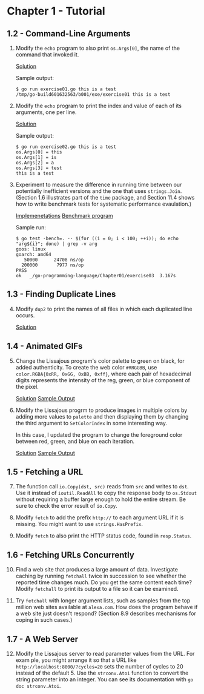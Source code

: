# Chapter 1 - Tutorial

## 1.2 - Command-Line Arguments 

1. Modify the `echo` program to also print `os.Args[0]`, the name of the command
   that invoked it.

   [Solution](./exercise01/exercise01.go)

   Sample output:

   ```
   $ go run exercise01.go this is a test
   /tmp/go-build601632563/b001/exe/exercise01 this is a test
   ```

2. Modify the `echo` program to print the index and value of each of its
   arguments, one per line.

   [Solution](./exercise03/exercise03.go)

   Sample output:

   ```
   $ go run exercise02.go this is a test
   os.Args[0] = this
   os.Args[1] = is
   os.Args[2] = a
   os.Args[3] = test
   this is a test
   ```

3. Experiment to measure the difference in running time between our potentially
   inefficient versions and the one that uses `strings.Join`. (Section 1.6
   illustrates part of the `time` package, and Section 11.4 shows how to write
   benchmark tests for systematic performance evaulation.)

   [Implemenetations](./exercise03/exercise03.go)
   [Benchmark program](./exercise03/exercise03_test.go)

   Sample run:

   ```
   $ go test -bench=. -- $(for ((i = 0; i < 100; ++i)); do echo "arg${i}"; done) | grep -v arg
   goos: linux
   goarch: amd64
      50000	     24708 ns/op
     200000	      7977 ns/op
   PASS
   ok  	_/go-programming-language/Chapter01/exercise03	3.167s
   ```

## 1.3 - Finding Duplicate Lines

4. Modify `dup2` to print the names of all files in which each duplicated line
   occurs.

   [Solution](./exercise04/exercise04.go)

## 1.4 - Animated GIFs

5. Change the Lissajous program's color palette to green on black, for added
   authenticity.  To create the web color `#RRGGBB`, use
   `color.RGBA{0xRR, 0xGG, 0xBB, 0xff}`, where each pair of hexadecimal digits
   represents the intensity of the reg, green, or blue component of the pixel.

   [Solution](./exercise05/exercise05.go)
   [Sample Output](./exercise05/sampleOutput.gif)

6. Modify the Lissajous progrm to produce images in multiple colors by adding
   more values to `palette` and then displaying them by changing the third
   argument to `SetColorIndex` in some interesting way.

   In this case, I updated the program to change the foreground color between
   red, green, and blue on each iteration.

   [Solution](./exercise06/exercise06.go)
   [Sample Output](./exercise06/sampleOutput.gif)

## 1.5 - Fetching a URL
   
7. The function call `io.Copy(dst, src)` reads from `src` and writes to `dst`.
   Use it instead of `ioutil.ReadAll` to copy the response body to `os.Stdout`
   without requiring a buffer large enough to hold the entire stream. Be sure
   to check the error result of `io.Copy`.

8. Modify `fetch` to add the prefix `http://` to each argument URL if it is
   missing.  You might want to use `strings.HasPrefix`.

9. Modify `fetch` to also print the HTTP status code, found in `resp.Status`.

## 1.6 - Fetching URLs Concurrently

10. Find a web site that produces a large amount of data. Investigate caching by
    running `fetchall` twice in succession to see whether the reported time
    changes much. Do you get the same content each time? Modify `fetchall` to
    print its output to a file so it can be examined.
    
11. Try `fetchall` with longer argument lists, such as samples from the top
    million web sites available at `alexa.com`. How does the program behave if
    a web site just doesn't respond? (Section 8.9 describes mechanisms for
    coping in such cases.)

## 1.7 - A Web Server

12. Modify the Lissajous server to read parameter values from the URL. For
    exam ple, you might arrange it so that a URL like
    `http://localhost:8000/?cycles=20` sets the number of cycles to 20 instead
    of the default 5. Use the `strconv.Atoi` function to convert the string
    parameter into an integer. You can see its documentation with
    `go doc strconv.Atoi`.
